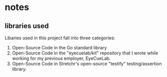 # notes

## libraries used

Libaries used in this project fall into three categories:

1. Open-Source Code in the Go standard library
2. Open-Source Code in the "eyecuelab/kit" repository that I wrote while working for my previous employer, EyeCueLab.
3. Open-Source Code in Stretchr's open-source "testify" testing/assertion library.